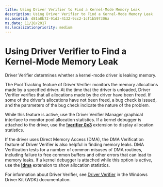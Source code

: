 ```yaml
---
title: Using Driver Verifier to Find a Kernel-Mode Memory Leak
description: Using Driver Verifier to Find a Kernel-Mode Memory Leak
ms.assetid: d81a8b72-91d3-4132-9cc2-1cf1b597306a
ms.date: 11/28/2017
ms.localizationpriority: medium
---
```


# Using Driver Verifier to Find a Kernel-Mode Memory Leak


Driver Verifier determines whether a kernel-mode driver is leaking memory.

The Pool Tracking feature of Driver Verifier monitors the memory allocations made by a specified driver. At the time that the driver is unloaded, Driver Verifier verifies that all allocations made by the driver have been freed. If some of the driver's allocations have not been freed, a bug check is issued, and the parameters of the bug check indicate the nature of the problem.

While this feature is active, use the Driver Verifier Manager graphical interface to monitor pool allocation statistics. If a kernel debugger is attached to the driver, use the [**!verifier 0x3**](-verifier.md) extension to display allocation statistics.

If the driver uses Direct Memory Access (DMA), the DMA Verification feature of Driver Verifier is also helpful in finding memory leaks. DMA Verification tests for a number of common misuses of DMA routines, including failure to free common buffers and other errors that can lead to memory leaks. If a kernel debugger is attached while this option is active, use the [**!dma**](-dma.md) extension to show allocation statistics.

For information about Driver Verifier, see [Driver Verifier](../devtest/driver-verifier.md) in the Windows Driver Kit (WDK) documentation.

 

